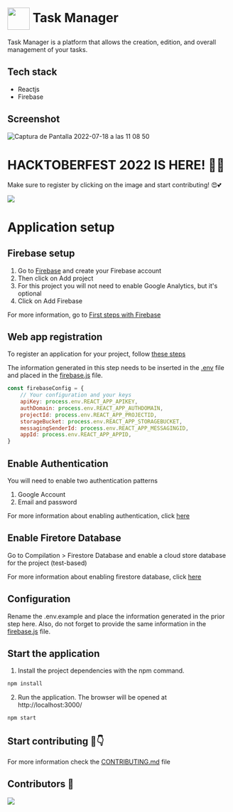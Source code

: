 # <img align="center" width="50"  src="https://user-images.githubusercontent.com/100128850/179488136-2ed274ee-b2ef-4187-a155-ab813bf6e8fb.png"> Task Manager

Task Manager is a platform that allows the creation, edition, and overall management of your tasks.

## Tech stack

-   Reactjs
-   Firebase

## Screenshot

![Captura de Pantalla 2022-07-18 a las 11 08 50](https://user-images.githubusercontent.com/100128850/181705280-922a9dcf-9766-452b-832a-6510092a2766.png)

# HACKTOBERFEST 2022 IS HERE! 🌈🧨

Make sure to register by clicking on the image and start contributing! 😍💕

<a href ="https://hacktoberfest.com/"><img align="center" src="https://user-images.githubusercontent.com/48018975/194628868-593044b2-390b-4d6f-9478-29c1493ad5d8.png"></img></a>

# Application setup

## Firebase setup

1. Go to [Firebase](https://firebase.google.com/) and create your Firebase account
2. Then click on Add project
3. For this project you will not need to enable Google Analytics, but it's optional
4. Click on Add Firebase

For more information, go to [First steps with Firebase](https://cloud.google.com/firestore/docs/client/get-firebase)

## Web app registration

To register an application for your project, follow [these steps](https://firebase.google.com/docs/web/setup)

The information generated in this step needs to be inserted in the [.env](https://github.com/emepuchades/task-manager/blob/main/.env.example) file and placed in the [firebase.js](https://github.com/emepuchades/task-manager/blob/main/src/firebase.js) file.

```javascript
const firebaseConfig = {
    // Your configuration and your keys
    apiKey: process.env.REACT_APP_APIKEY,
    authDomain: process.env.REACT_APP_AUTHDOMAIN,
    projectId: process.env.REACT_APP_PROJECTID,
    storageBucket: process.env.REACT_APP_STORAGEBUCKET,
    messagingSenderId: process.env.REACT_APP_MESSAGINGID,
    appId: process.env.REACT_APP_APPID,
}
```

## Enable Authentication

You will need to enable two authentication patterns

1. Google Account
2. Email and password

For more information about enabling authentication, click [here](https://firebase.google.com/docs/auth)

## Enable Firetore Database

Go to Compilation > Firestore Database and enable a cloud store database for the project (test-based)

For more information about enabling firestore database, click [here](https://firebase.google.com/docs/firestore/quickstart?hl=es&authuser=0)

## Configuration

Rename the .env.example and place the information generated in the prior step here. Also, do not forget to provide the same information in the [firebase.js](https://github.com/emepuchades/task-manager/blob/main/src/firebase.js) file.

## Start the application

1. Install the project dependencies with the npm command.

```bash
npm install
```

2. Run the application. The browser will be opened at http://localhost:3000/

```bash
npm start
```

## Start contributing 💚👇

For more information check the [CONTRIBUTING.md](https://github.com/emepuchades/task-manager/blob/main/CONTRIBUTING.md) file

## Contributors 🙌

<a href="https://github.com/emepuchades/task-manager/graphs/contributors">
  <img src="https://contrib.rocks/image?repo=emepuchades/task-manager" />
</a>
